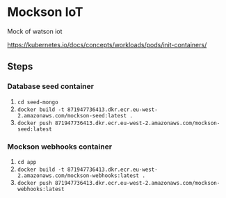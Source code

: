 # Mockson IoT

Mock of watson iot

https://kubernetes.io/docs/concepts/workloads/pods/init-containers/

## Steps

### Database seed container

1. `cd seed-mongo`
2. `docker build -t 871947736413.dkr.ecr.eu-west-2.amazonaws.com/mockson-seed:latest .`
3. `docker push 871947736413.dkr.ecr.eu-west-2.amazonaws.com/mockson-seed:latest`

### Mockson webhooks container

1. `cd app`
2. `docker build -t 871947736413.dkr.ecr.eu-west-2.amazonaws.com/mockson-webhooks:latest .`
3. `docker push 871947736413.dkr.ecr.eu-west-2.amazonaws.com/mockson-webhooks:latest`
